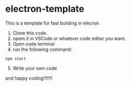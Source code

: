 # electron-template

This is a template for fast building in elecron 

1. Clone this code.
2. opem it in VSCode or whatever code editor you want.
3. Open code terminal
4. run the following command: 

```
npm start
```
5. Write your own code 

and happy coding!!!!!!!
